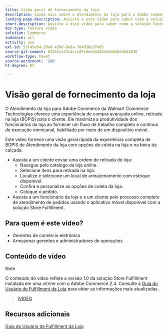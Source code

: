 ```yaml
---
title: Visão geral de fornecimento da loja
description: Saiba mais sobre o Atendimento da loja para o Adobe Commerce da Walmart Commerce Technologies, uma solução avançada de atendimento omnicanal que oferece uma experiência completa de Compra online, Coleta na loja (BOPIS).
landing-page-description: Assista a este vídeo para saber como a solução Store Fulfillment oferece aos clientes a conveniência de coletar na loja e na beira da calçada e armazenar funcionários com mais eficiência, fluxos de trabalho de atendimento prontos para dispositivos móveis para coletar, preparar e entregar aos clientes os pedidos de coleta da loja.
short-description: Assista a este vídeo para saber como a solução Store Fulfillment oferece aos clientes a conveniência de coletar na loja e na beira da calçada e armazenar funcionários com mais eficiência, fluxos de trabalho de atendimento prontos para dispositivos móveis para coletar, preparar e entregar aos clientes os pedidos de coleta da loja.
doc-type: feature video
solution: Commerce
audience: all
activity: use
exl-id: 53f45eb4-29e0-426d-8e9a-784838e37e03
source-git-commit: 67d21ca23cdccc87cdeed4a08a3ebb48e5bd1030
workflow-type: tm+mt
source-wordcount: '288'
ht-degree: 0%

---
```


# Visão geral de fornecimento da loja

O Atendimento da loja para Adobe Commerce da Walmart Commerce Technologies oferece uma experiência de compra avançada online, retirada na loja (BOPIS) para o cliente. Ele maximiza a produtividade dos funcionários da loja ao fornecer um fluxo de trabalho completo e contínuo de execução omnicanal, habilitado por meio de um dispositivo móvel.

Este vídeo fornece uma visão geral rápida da experiência completa de BOPIS de Atendimento da loja com opções de coleta na loja e na beira da calçada.

- Assista a um cliente enviar uma ordem de retirada de loja:
   - Navegue pelo catálogo da loja online.
   - Selecione itens para retirada na loja.
   - Localize e selecione um local de armazenamento com estoque disponível.
   - Confira e personalize as opções de coleta da loja.
   - Coloque o pedido.
- Assista a um funcionário da loja e a um cliente pelo processo completo de atendimento de pedidos usando o aplicativo móvel disponível com a solução Store Fulfillment.

## Para quem é este vídeo?

- Gerentes de comércio eletrônico
- Armazenar gerentes e administradores de operações

## Conteúdo de vídeo

>[!NOTE]
>
>O conteúdo do vídeo reflete a versão 1.0 da solução Store Fulfillment instalada em uma vitrine com o Adobe Commerce 2.4. Consulte a [Guia do Usuário de Fulfillment da Loja](https://experienceleague.adobe.com/docs/commerce-merchant-services/store-fulfillment/introduction.html) para obter as informações mais atualizadas.

>[!VIDEO](https://video.tv.adobe.com/v/343653?quality=12&learn=on)

## Recursos adicionais

[Guia do Usuário de Fulfillment da Loja](https://experienceleague.adobe.com/docs/commerce-merchant-services/store-fulfillment/introduction.html)
